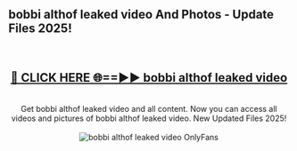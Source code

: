 <h2>bobbi althof leaked video And Photos - Update Files 2025!</h2>
<br>
<div align="center">
<h2><a href="https://linkcuts.com/hfmhzwbr" rel="nofollow">🔴 CLICK HERE 🌐==►► bobbi althof leaked video</a></h2>
<br>
Get bobbi althof leaked video and all content. Now you can access all videos and pictures of bobbi althof leaked video. New Updated Files 2025!
<br>
<br>
<a href="https://linkcuts.com/hfmhzwbr" rel="nofollow" data-target="animated-image.originalLink"><img src="https://i.ibb.co.com/WyWwxjT/player-gif2.gif" alt="bobbi althof leaked video OnlyFans" style="max-width: 100%; display: inline-block;" data-target="animated-image.originalImage"></a>
</div>
<br>